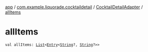 [app](../../index.md) / [com.example.liquorade.cocktaildetail](../index.md) / [CocktailDetailAdapter](index.md) / [allItems](./all-items.md)

# allItems

`val allItems: `[`List`](https://kotlinlang.org/api/latest/jvm/stdlib/kotlin.collections/-list/index.html)`<`[`Entry`](https://kotlinlang.org/api/latest/jvm/stdlib/kotlin.collections/-map/-entry/index.html)`<`[`String`](https://kotlinlang.org/api/latest/jvm/stdlib/kotlin/-string/index.html)`?, `[`String`](https://kotlinlang.org/api/latest/jvm/stdlib/kotlin/-string/index.html)`?>>`